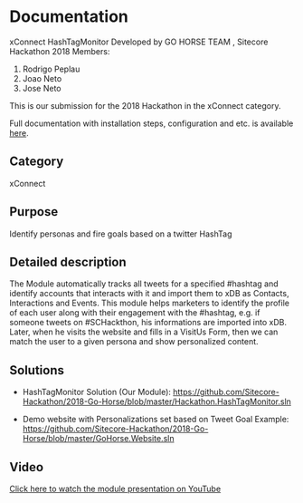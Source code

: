 # Documentation

xConnect HashTagMonitor 
Developed by GO HORSE TEAM , Sitecore Hackathon 2018
Members:
1. Rodrigo Peplau
2. Joao Neto
3. Jose Neto

This is our submission for the 2018 Hackathon in the xConnect category.

Full documentation with installation steps, configuration and etc. is available [here](https://github.com/Sitecore-Hackathon/2018-Go-Horse/tree/master/documentation).


## Category
xConnect

## Purpose
Identify personas and fire goals based on a twitter HashTag

## Detailed description
The Module automatically tracks all tweets for a specified #hashtag and identify accounts that interacts with it and import them to xDB as Contacts, Interactions and Events. 
This module helps marketers to identify the profile of each user along with their engagement with the #hashtag, 
e.g. if someone tweets on #SCHackthon, his informations are imported into xDB. Later, when he visits the website and fills in a VisitUs Form, then we can match the user to a given persona
and show personalized content.

## Solutions
-  HashTagMonitor Solution (Our Module): 
https://github.com/Sitecore-Hackathon/2018-Go-Horse/blob/master/Hackathon.HashTagMonitor.sln

-  Demo website with Personalizations set based on Tweet Goal Example: 
https://github.com/Sitecore-Hackathon/2018-Go-Horse/blob/master/GoHorse.Website.sln


## Video
[Click here to watch the module presentation on YouTube](https://youtu.be/2lEAazVlHUQ) 
